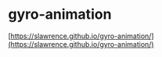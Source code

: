 # gyro-animation
[https://slawrence.github.io/gyro-animation/](https://slawrence.github.io/gyro-animation/)
